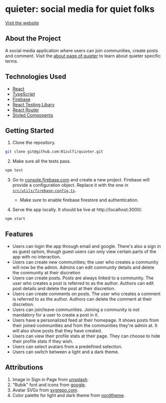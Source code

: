 # quieter: social media for quiet folks

[Visit the website](https://quieter-app.web.app/)

## About the Project

A social media application where users can join communities, create posts and comment. Visit the [about page of quieter](https://quieter-app.web.app/about) to learn about quieter specific terms.

## Technologies Used

- [React](https://reactjs.org/)
- [TypeScript](https://www.typescriptlang.org/)
- [Firebase](https://firebase.google.com/)
- [React Testing Libary](https://testing-library.com/docs/react-testing-library/intro/)
- [React Router](https://reactrouter.com/)
- [Styled Components](https://styled-components.com/)

## Getting Started

1. Clone the repository. 

```bash
git clone git@github.com:01zulfi/quieter.git
```
2. Make sure all the tests pass.

```bash
npm test
```

3. Go to [console.firebase.com](https://console.firebase.google.com/) and create a new project. Firebase will provide a configuration object. Replace it with the one in [`src/utils/firebase-config.ts`](https://github.com/01zulfi/quieter/blob/main/src/utils/firebase-config.ts).
   - Make sure to enable firebase firestore and authentication.

4. Serve the app locally. It should be live at http://localhost:3000/.

```bash
npm start
```

## Features

- Users can login the app through email and google. There's also a sign in as guest option, though guest users can only view certain parts of the app with no interaction.
- Users can create new communities; the user who creates a community will now be the admin. Admins can edit community details and delete the community at their discretion
- Users can create posts. Posts are always linked to a community. The user who creates a post is referred to as the author. Authors can edit post details and delete the post at their discretion.
- Users can create comments on posts. The user who creates a comment is referred to as the author. Authors can delete the comment at their discretion.
- Users can join/leave communities. Joining a community is not mandatory for a user to create a post in it.
- Users have a personalized feed at their homepage. It shows posts from their joined communities and from the communities they're admin at. It will also show posts that they have created.
- Users can view their profile stats at their page. They can choose to hide their profile stats if they wish.
- Users can select avatars from a predefined selection.
- Users can switch between a light and a dark theme.

## Attributions

1. Image in Sign in Page from [unsplash](https://unsplash.com/photos/5d5H42WDT4M).
2. "Rubik" font and icons from [google](https://fonts.google.com/).
3. Avatar SVGs from [svgrepo.com](https://www.svgrepo.com/).
4. Color palette for light and dark theme from [nordtheme](https://www.nordtheme.com/).
